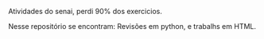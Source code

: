 Atividades do senai, perdi 90% dos exercicios.

Nesse repositório se encontram: Revisões em python, e trabalhs em HTML.
